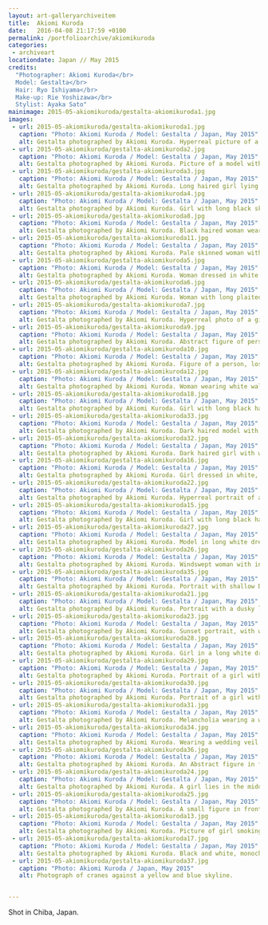 ```yaml
---
layout: art-galleryarchiveitem
title:  Akiomi Kuroda
date:   2016-04-08 21:17:59 +0100
permalink: /portfolioarchive/akiomikuroda
categories:
 - archiveart
locationdate: Japan // May 2015
credits:
  "Photographer: Akiomi Kuroda</br>
  Model: Gestalta</br>
  Hair: Ryo Ishiyama</br>
  Make-up: Rie Yoshizawa</br>
  Stylist: Ayaka Sato"
mainimage: 2015-05-akiomikuroda/gestalta-akiomikuroda1.jpg
images:
 - url: 2015-05-akiomikuroda/gestalta-akiomikuroda1.jpg
   caption: "Photo: Akiomi Kuroda / Model: Gestalta / Japan, May 2015"
   alt: Gestalta photographed by Akiomi Kuroda. Hyperreal picture of a girl in a Japanese Landscape
 - url: 2015-05-akiomikuroda/gestalta-akiomikuroda2.jpg
   caption: "Photo: Akiomi Kuroda / Model: Gestalta / Japan, May 2015"
   alt: Gestalta photographed by Akiomi Kuroda. Picture of a model with long hair. Stormy horizon, Japan
 - url: 2015-05-akiomikuroda/gestalta-akiomikuroda3.jpg
   caption: "Photo: Akiomi Kuroda / Model: Gestalta / Japan, May 2015"
   alt: Gestalta photographed by Akiomi Kuroda. Long haired girl lying in grass, with white flowers, Japan
 - url: 2015-05-akiomikuroda/gestalta-akiomikuroda4.jpg
   caption: "Photo: Akiomi Kuroda / Model: Gestalta / Japan, May 2015"
   alt: Gestalta photographed by Akiomi Kuroda. Girl with long black skirt, in front of grey cloudy sky
 - url: 2015-05-akiomikuroda/gestalta-akiomikuroda8.jpg
   caption: "Photo: Akiomi Kuroda / Model: Gestalta / Japan, May 2015"
   alt: Gestalta photographed by Akiomi Kuroda. Black haired woman wearing white, glowing golden sunset horizon.
 - url: 2015-05-akiomikuroda/gestalta-akiomikuroda11.jpg
   caption: "Photo: Akiomi Kuroda / Model: Gestalta / Japan, May 2015"
   alt: Gestalta photographed by Akiomi Kuroda. Pale skinned woman with long dark hair and a black skirt
 - url: 2015-05-akiomikuroda/gestalta-akiomikuroda5.jpg
   caption: "Photo: Akiomi Kuroda / Model: Gestalta / Japan, May 2015"
   alt: Gestalta photographed by Akiomi Kuroda. Woman dressed in white standing in the mist
 - url: 2015-05-akiomikuroda/gestalta-akiomikuroda6.jpg
   caption: "Photo: Akiomi Kuroda / Model: Gestalta / Japan, May 2015"
   alt: Gestalta photographed by Akiomi Kuroda. Woman with long plaited hair and a shawl
 - url: 2015-05-akiomikuroda/gestalta-akiomikuroda7.jpg
   caption: "Photo: Akiomi Kuroda / Model: Gestalta / Japan, May 2015"
   alt: Gestalta photographed by Akiomi Kuroda. Hyperreal photo of a girl in profile
 - url: 2015-05-akiomikuroda/gestalta-akiomikuroda9.jpg
   caption: "Photo: Akiomi Kuroda / Model: Gestalta / Japan, May 2015"
   alt: Gestalta photographed by Akiomi Kuroda. Abstract figure of person, sky with storm clouds and sun rays
 - url: 2015-05-akiomikuroda/gestalta-akiomikuroda10.jpg
   caption: "Photo: Akiomi Kuroda / Model: Gestalta / Japan, May 2015"
   alt: Gestalta photographed by Akiomi Kuroda. Figure of a person, lost in a surreal sky and landscape
 - url: 2015-05-akiomikuroda/gestalta-akiomikuroda12.jpg
   caption: "Photo: Akiomi Kuroda / Model: Gestalta / Japan, May 2015"
   alt: Gestalta photographed by Akiomi Kuroda. Woman wearing white walking through long grass
 - url: 2015-05-akiomikuroda/gestalta-akiomikuroda18.jpg
   caption: "Photo: Akiomi Kuroda / Model: Gestalta / Japan, May 2015"
   alt: Gestalta photographed by Akiomi Kuroda. Girl with long black hair lying in deep green grass.
 - url: 2015-05-akiomikuroda/gestalta-akiomikuroda33.jpg
   caption: "Photo: Akiomi Kuroda / Model: Gestalta / Japan, May 2015"
   alt: Gestalta photographed by Akiomi Kuroda. Dark haired model with white head dress in Japan.
 - url: 2015-05-akiomikuroda/gestalta-akiomikuroda32.jpg
   caption: "Photo: Akiomi Kuroda / Model: Gestalta / Japan, May 2015"
   alt: Gestalta photographed by Akiomi Kuroda. Dark haired girl with white veil in Japan.
 - url: 2015-05-akiomikuroda/gestalta-akiomikuroda16.jpg
   caption: "Photo: Akiomi Kuroda / Model: Gestalta / Japan, May 2015"
   alt: Gestalta photographed by Akiomi Kuroda. Girl dressed in white, golden glowing sunset horizon
 - url: 2015-05-akiomikuroda/gestalta-akiomikuroda22.jpg
   caption: "Photo: Akiomi Kuroda / Model: Gestalta / Japan, May 2015"
   alt: Gestalta photographed by Akiomi Kuroda. Hyperreal portrait of a girl. Silver coloured, glowing sky, surreal.
 - url: 2015-05-akiomikuroda/gestalta-akiomikuroda15.jpg
   caption: "Photo: Akiomi Kuroda / Model: Gestalta / Japan, May 2015"
   alt: Gestalta photographed by Akiomi Kuroda. Girl with long black hair lying in grass smoking cigarette
 - url: 2015-05-akiomikuroda/gestalta-akiomikuroda27.jpg
   caption: "Photo: Akiomi Kuroda / Model: Gestalta / Japan, May 2015"
   alt: Gestalta photographed by Akiomi Kuroda. Model in long white dress in a Japanese landscape.
 - url: 2015-05-akiomikuroda/gestalta-akiomikuroda26.jpg
   caption: "Photo: Akiomi Kuroda / Model: Gestalta / Japan, May 2015"
   alt: Gestalta photographed by Akiomi Kuroda. Windswept woman with intense gaze, wrapped in a shawl
 - url: 2015-05-akiomikuroda/gestalta-akiomikuroda35.jpg
   caption: "Photo: Akiomi Kuroda / Model: Gestalta / Japan, May 2015"
   alt: Gestalta photographed by Akiomi Kuroda. Portrait with shallow DOF and rim light. Girl daydreaming.
 - url: 2015-05-akiomikuroda/gestalta-akiomikuroda21.jpg
   caption: "Photo: Akiomi Kuroda / Model: Gestalta / Japan, May 2015"
   alt: Gestalta photographed by Akiomi Kuroda. Portrait with a dusky luminosity.
 - url: 2015-05-akiomikuroda/gestalta-akiomikuroda23.jpg
   caption: "Photo: Akiomi Kuroda / Model: Gestalta / Japan, May 2015"
   alt: Gestalta photographed by Akiomi Kuroda. Sunset portrait, with white light.
 - url: 2015-05-akiomikuroda/gestalta-akiomikuroda28.jpg
   caption: "Photo: Akiomi Kuroda / Model: Gestalta / Japan, May 2015"
   alt: Gestalta photographed by Akiomi Kuroda. Girl in a long white dress.
 - url: 2015-05-akiomikuroda/gestalta-akiomikuroda29.jpg
   caption: "Photo: Akiomi Kuroda / Model: Gestalta / Japan, May 2015"
   alt: Gestalta photographed by Akiomi Kuroda. Portrait of a girl with wide eyes staring intensely at the camera.
 - url: 2015-05-akiomikuroda/gestalta-akiomikuroda30.jpg
   caption: "Photo: Akiomi Kuroda / Model: Gestalta / Japan, May 2015"
   alt: Gestalta photographed by Akiomi Kuroda. Portrait of a girl with dark eyes staring intently at the camera.
 - url: 2015-05-akiomikuroda/gestalta-akiomikuroda31.jpg
   caption: "Photo: Akiomi Kuroda / Model: Gestalta / Japan, May 2015"
   alt: Gestalta photographed by Akiomi Kuroda. Melancholia wearing a white veil.
 - url: 2015-05-akiomikuroda/gestalta-akiomikuroda34.jpg
   caption: "Photo: Akiomi Kuroda / Model: Gestalta / Japan, May 2015"
   alt: Gestalta photographed by Akiomi Kuroda. Wearing a wedding veil.
 - url: 2015-05-akiomikuroda/gestalta-akiomikuroda36.jpg
   caption: "Photo: Akiomi Kuroda / Model: Gestalta / Japan, May 2015"
   alt: Gestalta photographed by Akiomi Kuroda. An Abstract figure in front of an alien sky
 - url: 2015-05-akiomikuroda/gestalta-akiomikuroda24.jpg
   caption: "Photo: Akiomi Kuroda / Model: Gestalta / Japan, May 2015"
   alt: Gestalta photographed by Akiomi Kuroda. A girl lies in the middle of a large feild of white flowers
 - url: 2015-05-akiomikuroda/gestalta-akiomikuroda25.jpg
   caption: "Photo: Akiomi Kuroda / Model: Gestalta / Japan, May 2015"
   alt: Gestalta photographed by Akiomi Kuroda. A small figure in front of an intense blue sky
 - url: 2015-05-akiomikuroda/gestalta-akiomikuroda13.jpg
   caption: "Photo: Akiomi Kuroda / Model: Gestalta / Japan, May 2015"
   alt: Gestalta photographed by Akiomi Kuroda. Picture of girl smoking a cigarette in tinted red grass
 - url: 2015-05-akiomikuroda/gestalta-akiomikuroda17.jpg
   caption: "Photo: Akiomi Kuroda / Model: Gestalta / Japan, May 2015"
   alt: Gestalta photographed by Akiomi Kuroda. Black and white, monochrome picture of a woman with pale eyes.
 - url: 2015-05-akiomikuroda/gestalta-akiomikuroda37.jpg
   caption: "Photo: Akiomi Kuroda / Japan, May 2015"
   alt: Photograph of cranes against a yellow and blue skyline.


---
```



Shot in Chiba, Japan.
